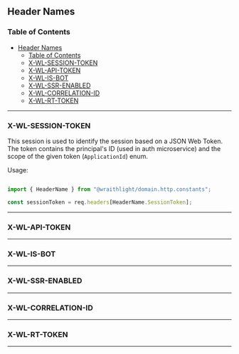 ## Header Names

### Table of Contents
- [Header Names](#header-names)
  - [Table of Contents](#table-of-contents)
  - [X-WL-SESSION-TOKEN](#x-wl-session-token)
  - [X-WL-API-TOKEN](#x-wl-api-token)
  - [X-WL-IS-BOT](#x-wl-is-bot)
  - [X-WL-SSR-ENABLED](#x-wl-ssr-enabled)
  - [X-WL-CORRELATION-ID](#x-wl-correlation-id)
  - [X-WL-RT-TOKEN](#x-wl-rt-token)

---

### X-WL-SESSION-TOKEN
This session is used to identify the session based on a JSON Web Token. The token contains the principal's ID (used in auth microservice) and the scope of the given token (`ApplicationId`) enum.

Usage:

```ts

import { HeaderName } from "@wraithlight/domain.http.constants";

const sessionToken = req.headers[HeaderName.SessionToken];

```

---

### X-WL-API-TOKEN

---

### X-WL-IS-BOT

---

### X-WL-SSR-ENABLED

---

### X-WL-CORRELATION-ID

---

### X-WL-RT-TOKEN

---
